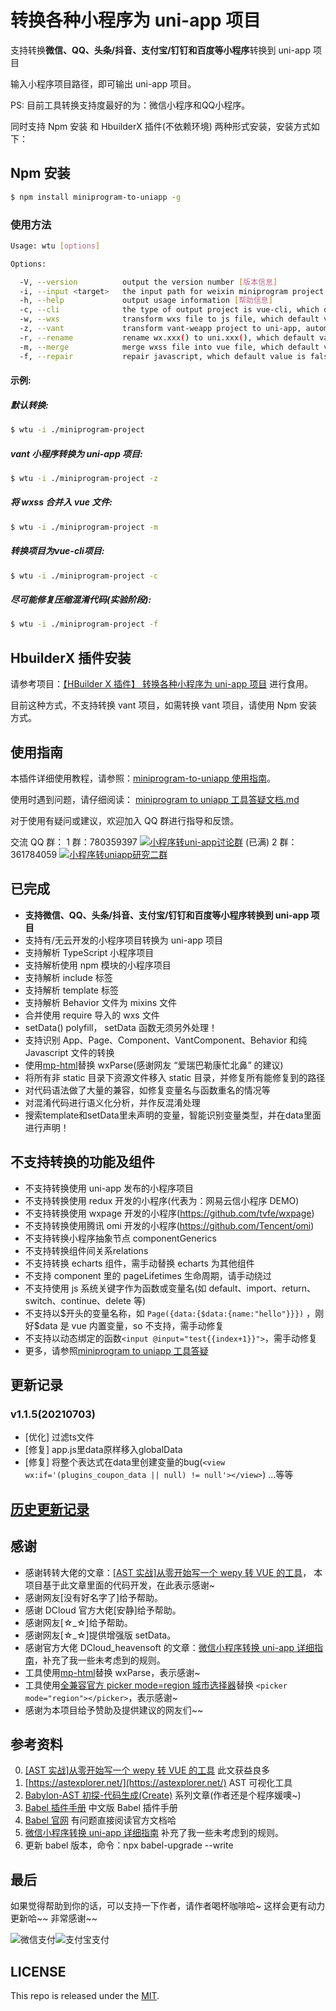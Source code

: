 # 转换各种小程序为 uni-app 项目

支持转换**微信、QQ、头条/抖音、支付宝/钉钉和百度等小程序**转换到 uni-app 项目

输入小程序项目路径，即可输出 uni-app 项目。

PS: 目前工具转换支持度最好的为：微信小程序和QQ小程序。

同时支持 Npm 安装 和 HbuilderX 插件(不依赖环境) 两种形式安装，安装方式如下：

## Npm 安装

```sh
$ npm install miniprogram-to-uniapp -g
```

<!-- ## 升级版本

```sh
$ npm update miniprogram-to-uniapp -g
``` -->

### 使用方法

```sh
Usage: wtu [options]

Options:

  -V, --version          output the version number [版本信息]
  -i, --input <target>   the input path for weixin miniprogram project [输入目录]
  -h, --help             output usage information [帮助信息]
  -c, --cli              the type of output project is vue-cli, which default value is false [是否转换为vue-cli项目，默认false]
  -w, --wxs              transform wxs file to js file, which default value is false [是否将wxs文件转换为js文件，默认false]
  -z, --vant             transform vant-weapp project to uni-app, automatic check [是否支持转换vant项目，默认为false]
  -r, --rename           rename wx.xxx() to uni.xxx(), which default value is true [是否转换wx.xxx()为uni.xxx()，默认true]
  -m, --merge            merge wxss file into vue file, which default value is false [是否合并wxss到vue文件，默认false]
  -f, --repair           repair javascript, which default value is false [是否对混淆过的js进行尽可能还原，默认false]

```
#### 示例:
##### 默认转换:

```sh
$ wtu -i ./miniprogram-project
```

##### vant 小程序转换为 uni-app 项目:

```sh
$ wtu -i ./miniprogram-project -z
```

<!-- ##### 将 wx.xxx 转换为 uni.xxx:

```sh
$ wtu -i ./miniprogram-project -r
```-->

##### 将 wxss 合并入 vue 文件:

```sh
$ wtu -i ./miniprogram-project -m
```

<!-- ##### 既转换 vant 小程序，又转换 wx 关键字，还将 wxss 合并入 vue 文件:

```sh
$ wtu -i ./miniprogram-project -z -r -m
``` -->
 ##### 转换项目为vue-cli项目:

``` sh
$ wtu -i ./miniprogram-project -c
```

<!--
##### Transform wxs file to js file

转换项目并将wxs文件转换为js文件(因uni-app已支持wxs，此功能未维护):

```sh
$ wtu -i ./miniprogram-project -w
``` -->

##### 尽可能修复压缩混淆代码(实验阶段):

```sh
$ wtu -i ./miniprogram-project -f
```

## HbuilderX 插件安装

请参考项目：[【HBuilder X 插件】 转换各种小程序为 uni-app 项目](https://ext.dcloud.net.cn/plugin?id=2656) 进行食用。

目前这种方式，不支持转换 vant 项目，如需转换 vant 项目，请使用 Npm 安装 方式。

## 使用指南

本插件详细使用教程，请参照：[miniprogram-to-uniapp 使用指南](http://ask.dcloud.net.cn/article/36037)。

使用时遇到问题，请仔细阅读： [miniprogram to uniapp 工具答疑文档.md](https://github.com/zhangdaren/articles/blob/master/miniprogram-to-uniapp%E5%B7%A5%E5%85%B7%E7%AD%94%E7%96%91.md)

对于使用有疑问或建议，欢迎加入 QQ 群进行指导和反馈。

交流 QQ 群：
1 群：780359397 <a target="_blank" href="http://shang.qq.com/wpa/qunwpa?idkey=6cccd111e447ed70ee0c17672a452bf71e7e62cfa6b427bbd746df2d32297b64"><img border="0" src="http://pub.idqqimg.com/wpa/images/group.png" alt="小程序转uni-app讨论群" title="小程序转uni-app讨论群"></a> (已满)
2 群：361784059 <a target="_blank" href="https://qm.qq.com/cgi-bin/qm/qr?k=vpt4K1r6Witx29ZsKcb_tqvinhcZzVhK&jump_from=webapi"><img border="0" src="http://pub.idqqimg.com/wpa/images/group.png" alt="小程序转uniapp研究二群" title="小程序转uniapp研究二群"></a>

## 已完成

<!-- | 微信小程序 | 支付宝小程序 | 百度小程序 | 字节跳动小程序 | QQ 小程序 | 360 小程序 |
| :--------: | :----------: | :--------: | :------------: | :-------: | :--------: |
|     √      |      √       |     √      |       √        |     √     |     x      | -->

-   **支持微信、QQ、头条/抖音、支付宝/钉钉和百度等小程序转换到 uni-app 项目**
-   支持有/无云开发的小程序项目转换为 uni-app 项目
-   支持解析 TypeScript 小程序项目
-   支持解析使用 npm 模块的小程序项目
-   支持解析 include 标签
-   支持解析 template 标签
-   支持解析 Behavior 文件为 mixins 文件
-   合并使用 require 导入的 wxs 文件
-   setData() polyfill， setData 函数无须另外处理！
-   支持识别 App、Page、Component、VantComponent、Behavior 和纯 Javascript 文件的转换
-   使用[mp-html](https://ext.dcloud.net.cn/plugin?id=805)替换 wxParse(感谢网友 “爱瑞巴勒康忙北鼻” 的建议)
-   将所有非 static 目录下资源文件移入 static 目录，并修复所有能修复到的路径
-   对代码语法做了大量的兼容，如修复变量名与函数重名的情况等
-   对混淆代码进行语义化分析，并作反混淆处理
-   搜索template和setData里未声明的变量，智能识别变量类型，并在data里面进行声明！

## 不支持转换的功能及组件

-   不支持转换使用 uni-app 发布的小程序项目
-   不支持转换使用 redux 开发的小程序(代表为：网易云信小程序 DEMO)
-   不支持转换使用 wxpage 开发的小程序(https://github.com/tvfe/wxpage)
-   不支持转换使用腾讯 omi 开发的小程序(https://github.com/Tencent/omi)
-   不支持转换小程序抽象节点 componentGenerics
-   不支持转换组件间关系relations
-   不支持转换 echarts 组件，需手动替换 echarts 为其他组件
-   不支持 component 里的 pageLifetimes 生命周期，请手动绕过
-   不支持使用 js 系统关键字作为函数或变量名(如 default、import、return、switch、continue、delete 等)
-   不支持以\$开头的变量名称，如 `Page({data:{$data:{name:"hello"}}})` ，刚好\$data 是 vue 内置变量，so 不支持，需手动修复
-   不支持以动态绑定的函数`<input @input="test{{index+1}}">`，需手动修复
-   更多，请参照[miniprogram to uniapp 工具答疑](https://github.com/zhangdaren/articles/blob/master/miniprogram-to-uniapp%E5%B7%A5%E5%85%B7%E7%AD%94%E7%96%91.md)

## 更新记录

### v1.1.5(20210703)
- [优化] 过滤ts文件
- [修复] app.js里data原样移入globalData
- [修复] 将整个表达式在data里创建变量的bug(`<view wx:if='(plugins_coupon_data || null) != null'></view>`)
...等等

## [历史更新记录](ReleaseNote.md)

## 感谢

-   感谢转转大佬的文章：[[AST 实战]从零开始写一个 wepy 转 VUE 的工具](https://juejin.im/post/5c877cd35188257e3b14a1bc#heading-14)， 本项目基于此文章里面的代码开发，在此表示感谢~
-   感谢网友[没有好名字了]给予帮助。
-   感谢 DCloud 官方大佬[安静]给予帮助。
-   感谢网友[☆_☆]给予帮助。
-   感谢网友[☆_☆]提供增强版 setData。
-   感谢官方大佬 DCloud_heavensoft 的文章：[微信小程序转换 uni-app 详细指南](http://ask.dcloud.net.cn/article/35786)，补充了我一些未考虑到的规则。
-   工具使用[mp-html](https://ext.dcloud.net.cn/plugin?id=805)替换 wxParse，表示感谢~
-   工具使用[全兼容官方 picker mode=region 城市选择器](https://ext.dcloud.net.cn/plugin?id=1536)替换 `<picker mode="region"></picker>`，表示感谢~
-   感谢为本项目给予赞助及提供建议的网友们~~

## 参考资料

0. [[AST 实战]从零开始写一个 wepy 转 VUE 的工具](https://juejin.im/post/5c877cd35188257e3b14a1bc#heading-14) 此文获益良多
1. [https://astexplorer.net/](https://astexplorer.net/) AST 可视化工具
1. [Babylon-AST 初探-代码生成(Create)](https://summerrouxin.github.io/2018/05/22/ast-create/Javascript-Babylon-AST-create/) 系列文章(作者还是个程序媛噢~)
1. [Babel 插件手册](https://github.com/jamiebuilds/babel-handbook/blob/master/translations/zh-Hans/plugin-handbook.md#toc-inserting-into-a-container) 中文版 Babel 插件手册
1. [Babel 官网](https://babeljs.io/docs/en/babel-types) 有问题直接阅读官方文档哈
1. [微信小程序转换 uni-app 详细指南](http://ask.dcloud.net.cn/article/35786) 补充了我一些未考虑到的规则。
1. 更新 babel 版本，命令：npx babel-upgrade --write

## 最后

如果觉得帮助到你的话，可以支持一下作者，请作者喝杯咖啡哈~
这样会更有动力更新哈~~
非常感谢~~

![微信支付](https://zhangdaren.gitee.io/articles/img/WeChanQR.png)![支付宝支付](https://zhangdaren.gitee.io/articles/img/AliPayQR.png)

## LICENSE

This repo is released under the [MIT](http://opensource.org/licenses/MIT).
